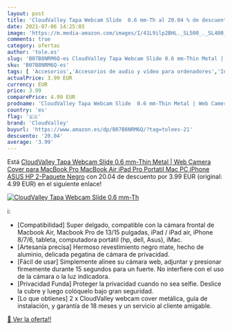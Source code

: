 ```yaml
---
layout: post
title: 'CloudValley Tapa Webcam Slide  0.6 mm-Th al 20.04 % de descuento'
date: 2021-07-06 14:25:03
image: 'https://m.media-amazon.com/images/I/41L9ilp2BHL._SL500_._SL400_.jpg'
comments: true
category: ofertas
author: 'tole.es'
slug: 'B07B8NRM6Q-es CloudValley Tapa Webcam Slide 0.6 mm-Thin Metal | Web...'
sku: 'B07B8NRM6Q-es'
tags: [ 'Accesorios','Accesorios de audio y vídeo para ordenadores','Informática','Webcams y telefonía VoIP','cloudvalley','ipad','iphone', ]
actualPrice: 3.99 EUR
currency: EUR
price: 3.99
comparePrice: 4.99 EUR
prodname: 'CloudValley Tapa Webcam Slide  0.6 mm-Thin Metal | Web Camera Cover para MacBook Pro  MacBook Air  iPad Pro  Portatil  Mac  PC  iPhone  ASUS  HP  2-Paquete  Negro'
country: 'es'
flag: '🇪🇸'
brand: 'CloudValley'
buyurl: 'https://www.amazon.es/dp/B07B8NRM6Q/?tag=tolees-21'
descuento: '20.04'
average: '3.99'
---
```


Está [CloudValley Tapa Webcam Slide  0.6 mm-Thin Metal | Web Camera Cover para MacBook Pro  MacBook Air  iPad Pro  Portatil  Mac  PC  iPhone  ASUS  HP  2-Paquete  Negro](https://www.amazon.es/dp/B07B8NRM6Q/?tag=tolees-21) con 20.04 de descuento por 3.99 EUR (original: 4.99 EUR) en el siguiente enlace!

[![CloudValley Tapa Webcam Slide  0.6 mm-Th](https://m.media-amazon.com/images/I/41L9ilp2BHL._SL500_._SL400_.jpg)](https://www.amazon.es/dp/B07B8NRM6Q/?tag=tolees-21)

ℹ️:

- [Compatibilidad] Super delgado, compatible con la cámara frontal de Macbook Air, Macbook Pro de 13/15 pulgadas, iPad / iPad air, iPhone 8/7/6, tableta, computadora portátil (hp, dell, Asus), iMac.
- [Artesanía precisa] Hermoso revestimiento negro mate, hecho de aluminio, delicada pegatina de cámara de privacidad.
- [Fácil de usar] Simplemente alinee su cámara web, adjuntar y presionar firmemente durante 15 segundos para un fuerte. No interfiere con el uso de la cámara o la luz indicadora.
- [Privacidad Funda] Proteger la privacidad cuando no sea selfie. Deslice la cubre y luego colóquelo bajo gran seguridad.
- [Lo que obtienes] 2 x CloudValley webcam cover metálica, guía de instalación, y garantía de 18 meses y un servicio al cliente amigable.

[🛒 Ver la oferta!!](https://www.amazon.es/dp/B07B8NRM6Q/?tag=tolees-21)
